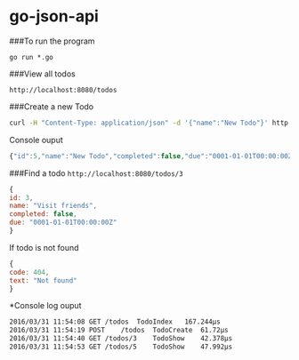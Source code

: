 # go-json-api

###To run the program

``go run *.go``

###View all todos

``http://localhost:8080/todos``

###Create a new Todo
```bash
curl -H "Content-Type: application/json" -d '{"name":"New Todo"}' http://localhost:8080/todos
```

Console ouput
```javascript
{"id":5,"name":"New Todo","completed":false,"due":"0001-01-01T00:00:00Z"}
```
###Find a todo
``http://localhost:8080/todos/3``


```javascript
{
id: 3,
name: "Visit friends",
completed: false,
due: "0001-01-01T00:00:00Z"
}
```

If todo is not found
```javascript
{
code: 404,
text: "Not found"
}
```

*Console log ouput
```bash
2016/03/31 11:54:08 GET	/todos	TodoIndex	167.244µs
2016/03/31 11:54:19 POST	/todos	TodoCreate	61.72µs
2016/03/31 11:54:40 GET	/todos/3	TodoShow	42.378µs
2016/03/31 11:54:53 GET	/todos/5	TodoShow	47.992µs
```
